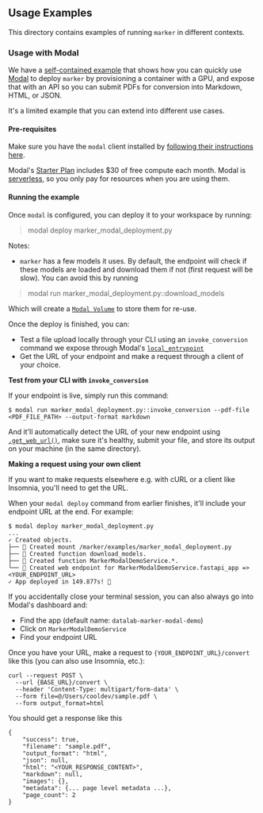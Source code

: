 ## Usage Examples

This directory contains examples of running `marker` in different contexts.

### Usage with Modal

We have a [self-contained example](./marker_modal_deployment.py) that shows how you can quickly use [Modal](https://modal.com) to deploy `marker` by provisioning a container with a GPU, and expose that with an API so you can submit PDFs for conversion into Markdown, HTML, or JSON.

It's a limited example that you can extend into different use cases.

#### Pre-requisites

Make sure you have the `modal` client installed by [following their instructions here](https://modal.com/docs/guide#getting-started).

Modal's [Starter Plan](https://modal.com/pricing) includes $30 of free compute each month.
Modal is [serverless](https://arxiv.org/abs/1902.03383), so you only pay for resources when you are using them.

#### Running the example

Once `modal` is configured, you can deploy it to your workspace by running:

> modal deploy marker_modal_deployment.py

Notes:
- `marker` has a few models it uses. By default, the endpoint will check if these models are loaded and download them if not (first request will be slow). You can avoid this by running

> modal run marker_modal_deployment.py::download_models

Which will create a [`Modal Volume`](https://modal.com/docs/guide/Volumes) to store them for re-use.

Once the deploy is finished, you can:
- Test a file upload locally through your CLI using an `invoke_conversion` command we expose through Modal's [`local_entrypoint`](https://modal.com/docs/reference/modal.App#local_entrypoint)
- Get the URL of your endpoint and make a request through a client of your choice.

**Test from your CLI with `invoke_conversion`**

If your endpoint is live, simply run this command:

```
$ modal run marker_modal_deployment.py::invoke_conversion --pdf-file <PDF_FILE_PATH> --output-format markdown
```

And it'll automatically detect the URL of your new endpoint using [`.get_web_url()`](https://modal.com/docs/guide/webhook-urls#determine-the-url-of-a-web-endpoint-from-code), make sure it's healthy, submit your file, and store its output on your machine (in the same directory).

**Making a request using your own client**

If you want to make requests elsewhere e.g. with cURL or a client like Insomnia, you'll need to get the URL.

When your `modal deploy` command from earlier finishes, it'll include your endpoint URL at the end. For example:

```
$ modal deploy marker_modal_deployment.py
...
✓ Created objects.
├── 🔨 Created mount /marker/examples/marker_modal_deployment.py
├── 🔨 Created function download_models.
├── 🔨 Created function MarkerModalDemoService.*.
└── 🔨 Created web endpoint for MarkerModalDemoService.fastapi_app => <YOUR_ENDPOINT_URL>
✓ App deployed in 149.877s! 🎉
```

If you accidentally close your terminal session, you can also always go into Modal's dashboard and:
  - Find the app (default name: `datalab-marker-modal-demo`)
  - Click on `MarkerModalDemoService`
  - Find your endpoint URL

Once you have your URL, make a request to `{YOUR_ENDPOINT_URL}/convert` like this (you can also use Insomnia, etc.):
```
curl --request POST \
  --url {BASE_URL}/convert \
  --header 'Content-Type: multipart/form-data' \
  --form file=@/Users/cooldev/sample.pdf \
  --form output_format=html
  ```

You should get a response like this

```
{
	"success": true,
	"filename": "sample.pdf",
	"output_format": "html",
	"json": null,
	"html": "<YOUR_RESPONSE_CONTENT>",
	"markdown": null,
	"images": {},
	"metadata": {... page level metadata ...},
	"page_count": 2
}
```

